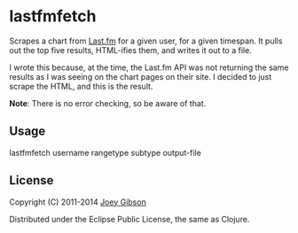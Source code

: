 # lastfmfetch

Scrapes a chart from [Last.fm](http://last.fm) for a given user, for a given timespan.
It pulls out the top five results, HTML-ifies them, and writes it out to a file.

I wrote this because, at the time, the Last.fm API was not returning the same results as I was
seeing on the chart pages on their site. I decided to just scrape the HTML, and this is the result.

**Note**: There is no error checking, so be aware of that.
## Usage

lastfmfetch username rangetype subtype output-file

## License

Copyright (C) 2011-2014 [Joey Gibson](mailto:joey@joeygibson.com)

Distributed under the Eclipse Public License, the same as Clojure.
